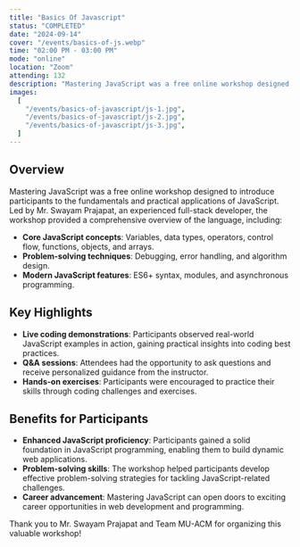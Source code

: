 ```yaml
---
title: "Basics Of Javascript"
status: "COMPLETED"
date: "2024-09-14"
cover: "/events/basics-of-js.webp"
time: "02:00 PM - 03:00 PM"
mode: "online"
location: "Zoom"
attending: 132
description: "Mastering JavaScript was a free online workshop designed to introduce participants to the fundamentals and practical applications of JavaScript. Led by Mr. Swayam Prajapat, an experienced full-stack developer"
images:
  [
    "/events/basics-of-javascript/js-1.jpg",
    "/events/basics-of-javascript/js-2.jpg",
    "/events/basics-of-javascript/js-3.jpg",
  ]
---
```


## Overview

Mastering JavaScript was a free online workshop designed to introduce participants to the fundamentals and practical applications of JavaScript. Led by Mr. Swayam Prajapat, an experienced full-stack developer, the workshop provided a comprehensive overview of the language, including:

- **Core JavaScript concepts**: Variables, data types, operators, control flow, functions, objects, and arrays.
- **Problem-solving techniques**: Debugging, error handling, and algorithm design.
- **Modern JavaScript features**: ES6+ syntax, modules, and asynchronous programming.

## Key Highlights

- **Live coding demonstrations**: Participants observed real-world JavaScript examples in action, gaining practical insights into coding best practices.
- **Q&A sessions**: Attendees had the opportunity to ask questions and receive personalized guidance from the instructor.
- **Hands-on exercises**: Participants were encouraged to practice their skills through coding challenges and exercises.

## Benefits for Participants

- **Enhanced JavaScript proficiency**: Participants gained a solid foundation in JavaScript programming, enabling them to build dynamic web applications.
- **Problem-solving skills**: The workshop helped participants develop effective problem-solving strategies for tackling JavaScript-related challenges.
- **Career advancement**: Mastering JavaScript can open doors to exciting career opportunities in web development and programming.

Thank you to Mr. Swayam Prajapat and Team MU-ACM for organizing this valuable workshop!
